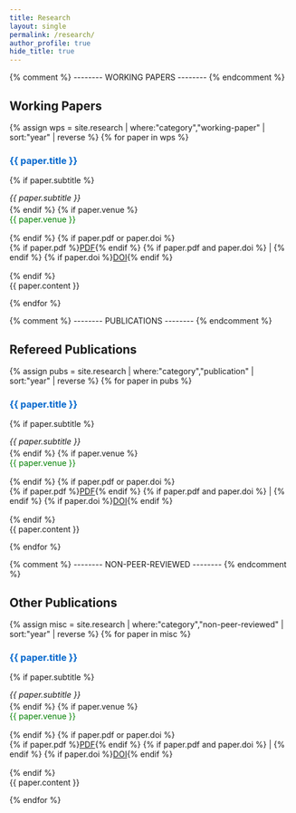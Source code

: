 ```yaml
---
title: Research
layout: single
permalink: /research/
author_profile: true
hide_title: true
---
```


<style>
  /* hide the big “Research” banner */
  .page__title { display: none; }

  /* 1) make paper titles blue */
  .paper-title {
    color: #0066cc;
    text-decoration: none;
    cursor: default;
  }

  /* 2) make venue line green */
  .paper-venue {
  color: green;
  font-size: 0.9rem;
  margin: 0 0 1rem 0;
}


  /* 3) shrink the abstract text */
  .paper-abstract {
    font-size: 0.9rem;
    margin-bottom: 1.5rem;
    /* ensure the “Abstract:” prefix sits on the same line as the first sentence */
    display: inline-block;
  }

  /* 3a) prepend “Abstract:” to every abstract container except indicated */
  .paper-abstract:not(.no-prefix)::before {
  content: "Abstract: ";
  font-weight: bold;
}


  /* 4) make subtitles match the abstract’s font size */
  .paper-sub {
    margin: 0 0 0.25rem 0;
    font-style: italic;
    font-size: 0.9rem;
  }

  /* 5) space below PDF/DOI links */
  .paper-links {
    margin: 0 0 1rem 0;
  }
</style>

{% comment %} --------  WORKING PAPERS -------- {% endcomment %}
## Working Papers
{% assign wps = site.research | where:"category","working-paper" | sort:"year" | reverse %}
{% for paper in wps %}
### <span class="paper-title">{{ paper.title }}</span>
{% if paper.subtitle %}
<p class="paper-sub">{{ paper.subtitle }}</p>
{% endif %}
{% if paper.venue %}
<p class="paper-venue">{{ paper.venue }}</p>
{% endif %}
{% if paper.pdf or paper.doi %}
<p class="paper-links">
  {% if paper.pdf %}<a href="{{ paper.pdf }}" target="_blank">PDF</a>{% endif %}
  {% if paper.pdf and paper.doi %} | {% endif %}
  {% if paper.doi %}<a href="{{ paper.doi }}" target="_blank">DOI</a>{% endif %}
</p>
{% endif %}

<div class="paper-abstract{% if paper.no_abstract_prefix %} no-prefix{% endif %}">
  {{ paper.content }}
</div>

{% endfor %}

{% comment %} --------  PUBLICATIONS -------- {% endcomment %}
## Refereed Publications
{% assign pubs = site.research | where:"category","publication" | sort:"year" | reverse %}
{% for paper in pubs %}
### <span class="paper-title">{{ paper.title }}</span>
{% if paper.subtitle %}
<p class="paper-sub">{{ paper.subtitle }}</p>
{% endif %}
{% if paper.venue %}
<p class="paper-venue">{{ paper.venue }}</p>
{% endif %}
{% if paper.pdf or paper.doi %}
<p class="paper-links">
  {% if paper.pdf %}<a href="{{ paper.pdf }}" target="_blank">PDF</a>{% endif %}
  {% if paper.pdf and paper.doi %} | {% endif %}
  {% if paper.doi %}<a href="{{ paper.doi }}" target="_blank">DOI</a>{% endif %}
</p>
{% endif %}

<div class="paper-abstract{% if paper.no_abstract_prefix %} no-prefix{% endif %}">
  {{ paper.content }}
</div>

{% endfor %}

{% comment %} --------  NON-PEER-REVIEWED -------- {% endcomment %}
## Other Publications
{% assign misc = site.research | where:"category","non-peer-reviewed" | sort:"year" | reverse %}
{% for paper in misc %}
### <span class="paper-title">{{ paper.title }}</span>
{% if paper.subtitle %}
<p class="paper-sub">{{ paper.subtitle }}</p>
{% endif %}
{% if paper.venue %}
<p class="paper-venue">{{ paper.venue }}</p>
{% endif %}
{% if paper.pdf or paper.doi %}
<p class="paper-links">
  {% if paper.pdf %}<a href="{{ paper.pdf }}" target="_blank">PDF</a>{% endif %}
  {% if paper.pdf and paper.doi %} | {% endif %}
  {% if paper.doi %}<a href="{{ paper.doi }}" target="_blank">DOI</a>{% endif %}
</p>
{% endif %}

<div class="paper-abstract{% if paper.no_abstract_prefix %} no-prefix{% endif %}">
  {{ paper.content }}
</div>

{% endfor %}
